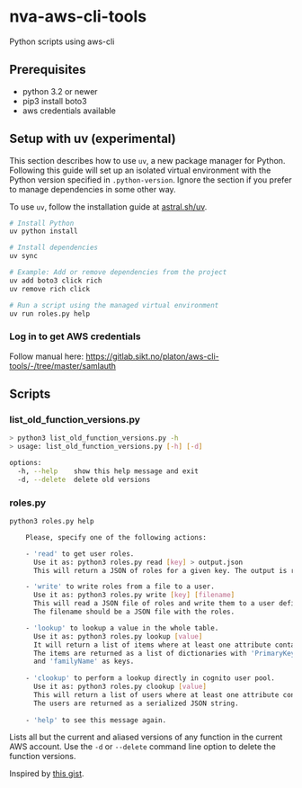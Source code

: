 # nva-aws-cli-tools

Python scripts using aws-cli

## Prerequisites

* python 3.2 or newer
* pip3 install boto3
* aws credentials available

## Setup with uv (experimental)

This section describes how to use `uv`, a new package manager for Python.
Following this guide will set up an isolated virtual environment with the Python version specified in `.python-version`.
Ignore the section if you prefer to manage dependencies in some other way.

To use `uv`, follow the installation guide at [astral.sh/uv](https://docs.astral.sh/uv/getting-started/installation/).

```bash
# Install Python
uv python install

# Install dependencies
uv sync

# Example: Add or remove dependencies from the project
uv add boto3 click rich
uv remove rich click

# Run a script using the managed virtual environment
uv run roles.py help
```

### Log in to get AWS credentials

Follow manual here:
<https://gitlab.sikt.no/platon/aws-cli-tools/-/tree/master/samlauth>

## Scripts

### list_old_function_versions.py

```bash
> python3 list_old_function_versions.py -h
> usage: list_old_function_versions.py [-h] [-d]

options:
  -h, --help    show this help message and exit
  -d, --delete  delete old versions
```

### roles.py

```bash
python3 roles.py help           

    Please, specify one of the following actions:

    - 'read' to get user roles. 
      Use it as: python3 roles.py read [key] > output.json
      This will return a JSON of roles for a given key. The output is redirected to output.json file.

    - 'write' to write roles from a file to a user. 
      Use it as: python3 roles.py write [key] [filename]
      This will read a JSON file of roles and write them to a user defined by the key. 
      The filename should be a JSON file with the roles.

    - 'lookup' to lookup a value in the whole table. 
      Use it as: python3 roles.py lookup [value]
      It will return a list of items where at least one attribute contains the given value. 
      The items are returned as a list of dictionaries with 'PrimaryKeyHashKey', 'givenName', 
      and 'familyName' as keys.
      
    - 'clookup' to perform a lookup directly in cognito user pool. 
      Use it as: python3 roles.py clookup [value]
      This will return a list of users where at least one attribute contains the given value. 
      The users are returned as a serialized JSON string.
      
    - 'help' to see this message again.
```

Lists all but the current and aliased versions of any function in the current AWS account.
Use the `-d` or `--delete` command line option to delete the function versions.

Inspired by [this gist](https://gist.github.com/tobywf/6eb494f4b46cef367540074512161334).

